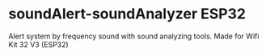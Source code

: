 # soundAlert-soundAnalyzer ESP32
 Alert system by frequency sound with sound analyzing tools. Made for Wifi Kit 32 V3 (ESP32)
